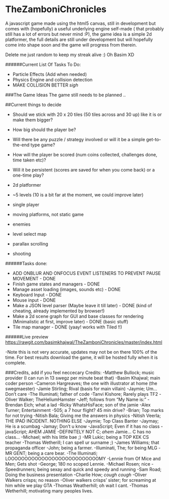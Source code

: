 # TheZamboniChronicles
A javascript game made using the html5 canvas, still in development but comes with (hopefully) a useful underlying engine self-made ( that probably still has a lot of errors but never mind :P), the game idea is a simple 2d platformer, the full details are still under development but will hopefully come into shape soon and the game will progress from therein. 

Delete me just random to keep my streak alive :) Oh Basim XD

######Current List Of Tasks To Do:
- Particle Effects (Add when needed)
- Physics Engine and collision detection
- MAKE COLLISION BETTER *sigh*

###The Game Ideas
The game still needs to be planned ..

##Current things to decide
- Should we stick with 20 x 20 tiles (50 tiles across and 30 up) like it is or make them bigger?
- How big should the player be?
- Will there be any puzzle / strategy involved or will it be a simple get-to-the-end type game?
- How will the player be scored (num coins collected, challenges done, time taken etc)?
- Will it be persistent (scores are saved for when you come back) or a one-time play?

- 2d platformer
- ~5 levels (10 is a bit far at the moment, we could improve later)
- single player
- moving platforms, not static game
- enemies
- level select map
- parallax scrolling
- shooting

######Tasks done:
- ADD ONBLUR AND ONFOCUS EVENT LISTENERS TO PREVENT PAUSE MOVEMENT - DONE
- Finish game states and managers - DONE
- Manage asset loading (images, sounds etc) - DONE
- Keyboard Input - DONE
- Mouse input - DONE
- Make a JSON level parser (Maybe leave it till later) - DONE (kind of cheating, already implemented by browser!)
- Make a 2d scene graph for GUI and base classes for rendering (Minimalistic at first, improve later) - DONE (basic stuff)
- Tile map manager - DONE (yaay! works with Tiled !!)


######Live preview
https://rawgit.com/basimkhajwal/TheZamboniChronicles/master/index.html

-Note this is not very accurate, updates may not be on there 100% of the time. For best results download the game, it will be hosted fully when it is complete.

###Credits, add if you feel neccecary
Credits:
-Matthew Bullock; music provider (I can run in 13 swegz per minute beat that)
-Basim Khajwal; main coder person 
-Cameron Hargreaves; the one with illustrator at home (the swegmaester)
-Jamie Stirling; Rival (basis for main villain) 
-Jaymie; Um… Don’t care
-The Illuminati; father of code
-Tanvi Kishore; Rarely plays TF2
-Oliver Walker; TheHeliumHamster
-Jeff; follows from “My Name is:”
-Brendan Eich; what a lad
-Ricky WhatsHisFace; son of the jamie
-Alex Turner; Entertainment
-505; a 7 hour flight? 45 min drive?
-Brian; Top marks for not trying
-Nitish Bala; Giving me the answers in physics
-Nitish Veerla; THE IPAD INCIDENT. NOTHING ELSE
-Jaymie; Top Class Banter
-Jaymay; He is a scumbag
-Jamay; Don’t u know
-JavaScript; Even if it has no class
-javaScript; AHEM JAMIE
-DEFINITELY NOT C; *ahem* Jamie... C has no class…
-Michael; with his little  bae ;)
-MR Lukic; being a TOP KEK CS teacher
-Thomas Wetherill; I can spell ur surname ;)
-James Williams; that propaganda officer
-John; being a farmer.
-Illuminati, The; for being MLG
-MR GENT; being a care bear.
-The Illuminati; LOOOOOOOOOOOOOOOOOOOOOOOOOOOMY
-Lennie from Of Mice and Men; Gets shot
-George; 180 no scoped Lennie.
-Michael Rosen; nice
-Speedrunners; being sexay and quick and speedy and running
-Sam Road; Doing the business presentation
-Charlie How; *cough cough*
-Oliver Walkers crisps; no reason
-Oliver walkers crisps’ sister; for screaming at him while we play GTA
-Thomas Weatherhill; oh wait I cant.
-Thomas Wetherhill; motivating many peoples lives.
